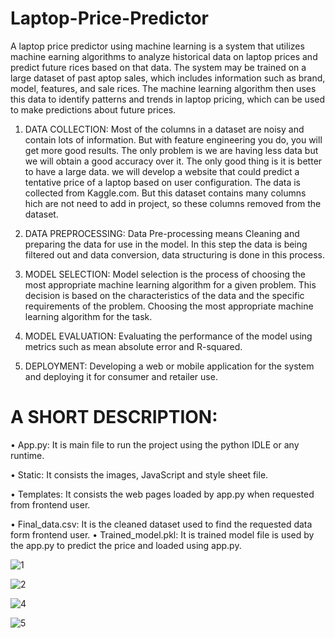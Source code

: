 # Laptop-Price-Predictor

A laptop price predictor using machine learning is a system that utilizes machine earning algorithms to analyze historical data on laptop prices and predict future rices based on that data. The system may be trained on a large dataset of past aptop sales, which includes information such as brand, model, features, and sale rices. The machine learning algorithm then uses this data to identify patterns and
trends in laptop pricing, which can be used to make predictions about future prices.

1. DATA COLLECTION: 
Most of the columns in a dataset are noisy and contain lots of information. But with feature engineering you do, you will get more good results. The only problem is we are having less data but we will obtain a good accuracy over it. The only good thing is it is better to have a large data. we will develop a website that could predict a tentative price of a laptop based on user configuration. The data is collected from Kaggle.com. But this dataset contains many columns hich are not need to add in project, so these columns removed from the dataset.

2. DATA PREPROCESSING:
Data Pre-processing means Cleaning and preparing the data for use in the model.
In this step the data is being filtered out and data conversion, data structuring is done in this process.

3. MODEL SELECTION:
Model selection is the process of choosing the most appropriate machine learning algorithm for a given problem. This decision is based on the characteristics of the data and the specific requirements of the problem.
Choosing the most appropriate machine learning algorithm for the task.

4. MODEL EVALUATION:
Evaluating the performance of the model using metrics such as mean absolute error and R-squared.

5. DEPLOYMENT:
Developing a web or mobile application for the system and deploying it for consumer and retailer use.

# A SHORT DESCRIPTION:
• App.py:
It is main file to run the project using the python IDLE or any runtime.

• Static:
It consists the images, JavaScript and style sheet file.

• Templates:
It consists the web pages loaded by app.py when requested from frontend user.

• Final_data.csv:
It is the cleaned dataset used to find the requested data form frontend user.
• Trained_model.pkl:
It is trained model file is used by the app.py to predict the price and loaded
using app.py.

![1](https://user-images.githubusercontent.com/56357173/213859374-802bf01c-7bc9-4217-88a6-e7ac12a873a5.png)

![2](https://user-images.githubusercontent.com/56357173/213859377-974b3082-8fc8-432d-9c72-11dc1d92c478.png)

![4](https://user-images.githubusercontent.com/56357173/213859381-38e09952-fa61-444d-b65f-d1ee6d9929aa.png)

![5](https://user-images.githubusercontent.com/56357173/213859383-de1092f0-9ee4-4bfc-ae9f-19c13249ac22.png)



